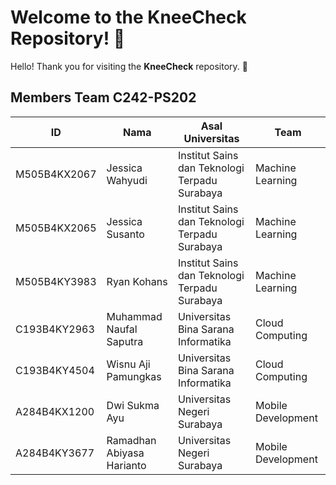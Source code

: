 <h1> Welcome to the <b>KneeCheck</b> Repository! 👋 </h1>
<p>Hello! Thank you for visiting the <b>KneeCheck</b> repository. 🎉</p>


## Members Team C242-PS202
| ID                  | Nama          | Asal Universitas                    | Team                  |
|-----------------------|-------------|-------------------------------------|-----------------------|
M505B4KX2067 | Jessica Wahyudi | Institut Sains dan Teknologi Terpadu Surabaya | Machine Learning |
M505B4KX2065 | Jessica Susanto | Institut Sains dan Teknologi Terpadu Surabaya | Machine Learning | 
M505B4KY3983 | Ryan Kohans | Institut Sains dan Teknologi Terpadu Surabaya | Machine Learning | 
C193B4KY2963 | Muhammad Naufal Saputra | Universitas Bina Sarana Informatika | Cloud Computing | 
C193B4KY4504 | Wisnu Aji Pamungkas | Universitas Bina Sarana Informatika | Cloud Computing | 
A284B4KX1200 | Dwi Sukma Ayu | Universitas Negeri Surabaya | Mobile Development | 
A284B4KY3677 | Ramadhan Abiyasa Harianto | Universitas Negeri Surabaya | Mobile Development | 
<!--

**Here are some ideas to get you started:**

🙋‍♀️ A short introduction - what is your organization all about?
🌈 Contribution guidelines - how can the community get involved?
👩‍💻 Useful resources - where can the community find your docs? Is there anything else the community should know?
🍿 Fun facts - what does your team eat for breakfast?
🧙 Remember, you can do mighty things with the power of [Markdown](https://docs.github.com/github/writing-on-github/getting-started-with-writing-and-formatting-on-github/basic-writing-and-formatting-syntax)
-->
